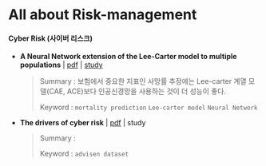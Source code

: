 # All about Risk-management

#### Cyber Risk (사이버 리스크)

- **A Neural Network extension of the Lee-Carter model to multiple populations** | [pdf](./papers/Richman_and_Wuthrich_AAS_2021.pdf) | [study](https://newindow.tistory.com/319)

  > Summary : 보험에서 중요한 지표인 사망률 추정에는 Lee-carter 계열 모델(CAE, ACE)보다 인공신경망을 사용하는 것이 더 성능이 좋다.
  >
  > Keyword : `mortality prediction` `Lee-carter model` `Neural Network`

- **The drivers of cyber risk** | [pdf](./papers/Aldasoro_et_al_JFS_2022.pdf) | study

  > Summary : 
  >
  > Keyword : `advisen dataset`

